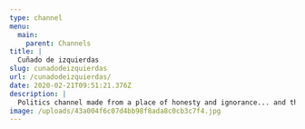 ```yaml
---
type: channel
menu:
  main:
    parent: Channels
title: |
  Cuñado de izquierdas
slug: cunadodeizquierdas
url: /cunadodeizquierdas/
date: 2020-02-21T09:51:21.376Z
description: |
  Politics channel made from a place of honesty and ignorance... and the Left! I'm poor, send me some dough
image: /uploads/43a004f6c07d4bb98f8ada8c0cb3c7f4.jpg
---
```

